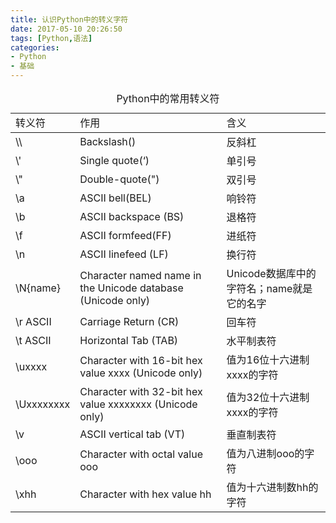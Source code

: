 ```yaml
---
title: 认识Python中的转义字符
date: 2017-05-10 20:26:50
tags: [Python,语法]
categories:
- Python
- 基础
---
```


<table align="center"><caption>Python中的常用转义符</caption><tr><td>转义符</td><td>作用</td><td>含义</td></tr><tbody><tr><td>\\</td><td>Backslash()</td><td>反斜杠</td></tr><tr><td>\'</td><td>Single quote(‘)</td><td>单引号</td></tr><tr><td>\"</td><td>Double-quote(")</td><td>双引号</td></tr><tr><td>\a</td><td>ASCII bell(BEL)</td><td>响铃符</td></tr><tr><td>\b</td><td>ASCII backspace (BS)</td><td>退格符</td></tr><tr><td>\f</td><td>ASCII formfeed(FF)</td><td>进纸符</td></tr><tr><td>\n</td><td>ASCII linefeed (LF)</td><td>换行符</td></tr><tr><td>\N{name}</td><td>Character named name in the Unicode database (Unicode only)</td><td>Unicode数据库中的字符名；name就是它的名字</td></tr><tr><td>\r ASCII </td><td>Carriage Return (CR)</td><td>回车符</td></tr><tr><td>\t ASCII</td><td>Horizontal Tab (TAB)</td><td>水平制表符</td></tr><tr><td>\uxxxx</td><td>Character with 16-bit hex value xxxx (Unicode only)</td><td>值为16位十六进制xxxx的字符</td></tr><tr><td>\Uxxxxxxxx</td><td>Character with 32-bit hex value xxxxxxxx (Unicode only)</td><td>值为32位十六进制xxxx的字符</td></tr><tr><td>\v</td><td>ASCII vertical tab (VT)</td><td>垂直制表符</td></tr><tr><td>\ooo</td><td>Character with octal value ooo</td><td>值为八进制ooo的字符</td></tr><tr><td>\xhh</td><td>Character with hex value hh</td><td>值为十六进制数hh的字符</td></tr></tbody></table>
<!--more-->

